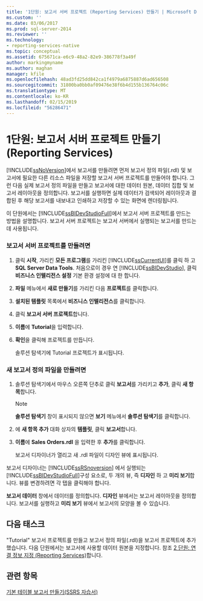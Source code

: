 ```yaml
---
title: '1단원: 보고서 서버 프로젝트 (Reporting Services) 만들기 | Microsoft Docs'
ms.custom: ''
ms.date: 03/06/2017
ms.prod: sql-server-2014
ms.reviewer: ''
ms.technology:
- reporting-services-native
ms.topic: conceptual
ms.assetid: 675671ca-e6c9-48a2-82e9-386778f3a49f
author: markingmyname
ms.author: maghan
manager: kfile
ms.openlocfilehash: 48ad3fd25dd842ca1f4979a6875887d6ad656508
ms.sourcegitcommit: 31800ba0bb0af09476e38f6b4d155b136764c06c
ms.translationtype: MT
ms.contentlocale: ko-KR
ms.lasthandoff: 02/15/2019
ms.locfileid: "56286471"
---
```

# <a name="lesson-1-creating-a-report-server-project-reporting-services"></a>1단원: 보고서 서버 프로젝트 만들기(Reporting Services)
  [!INCLUDE[ssNoVersion](../includes/ssnoversion-md.md)]에서 보고서를 만들려면 먼저 보고서 정의 파일(.rdl) 및 보고서에 필요한 다른 리소스 파일을 저장할 보고서 서버 프로젝트를 만들어야 합니다. 그런 다음 실제 보고서 정의 파일을 만들고 보고서에 대한 데이터 원본, 데이터 집합 및 보고서 레이아웃을 정의합니다. 보고서를 실행하면 실제 데이터가 검색되어 레이아웃과 결합된 후 해당 보고서를 내보내고 인쇄하고 저장할 수 있는 화면에 렌더링됩니다.  
  
 이 단원에서는 [!INCLUDE[ssBIDevStudioFull](../includes/ssbidevstudiofull-md.md)]에서 보고서 서버 프로젝트를 만드는 방법을 설명합니다. 보고서 서버 프로젝트는 보고서 서버에서 실행되는 보고서를 만드는 데 사용됩니다.  
  
### <a name="to-create-a-report-server-project"></a>보고서 서버 프로젝트를 만들려면  
  
1.  클릭 **시작**, 가리킨 **모든 프로그램**를 가리킨 [!INCLUDE[ssCurrentUI](../includes/sscurrentui-md.md)]를 클릭 하 고 **SQL Server Data Tools**. 처음으로이 경우 연 [!INCLUDE[ssBIDevStudio](../includes/ssbidevstudio-md.md)], 클릭 **비즈니스 인텔리전스 설정** 기본 환경 설정에 대 한 합니다.  
  
2.  **파일** 메뉴에서 **새로 만들기**를 가리킨 다음 **프로젝트**를 클릭합니다.  
  
3.  **설치된 템플릿** 목록에서 **비즈니스 인텔리전스**를 클릭합니다.  
  
4.  클릭 **보고서 서버 프로젝트**합니다.  
  
5.  **이름**에 **Tutorial**을 입력합니다.  
  
6.  **확인**을 클릭해 프로젝트를 만듭니다.  
  
     솔루션 탐색기에 Tutorial 프로젝트가 표시됩니다.  
  
### <a name="to-create-a-new-report-definition-file"></a>새 보고서 정의 파일을 만들려면  
  
1.  솔루션 탐색기에서 마우스 오른쪽 단추로 클릭 **보고서**를 가리키고 **추가**, 클릭 **새 항목**합니다.  
  
    > [!NOTE]  
    >  **솔루션 탐색기** 창이 표시되지 않으면 **보기** 메뉴에서 **솔루션 탐색기**를 클릭합니다.  
  
2.  에 **새 항목 추가** 대화 상자의 **템플릿**, 클릭 **보고서**합니다.  
  
3.  **이름**에 **Sales Orders.rdl** 을 입력한 후 **추가**를 클릭합니다.  
  
     보고서 디자이너가 열리고 새 .rdl 파일이 디자인 뷰에 표시됩니다.  
  
 보고서 디자이너는 [!INCLUDE[ssRSnoversion](../includes/ssrsnoversion-md.md)] 에서 실행되는 [!INCLUDE[ssBIDevStudioFull](../includes/ssbidevstudiofull-md.md)]구성 요소로, 두 개의 뷰, 즉 **디자인** 하 고 **미리 보기**합니다. 뷰를 변경하려면 각 탭을 클릭해야 합니다.  
  
 **보고서 데이터** 창에서 데이터를 정의합니다. **디자인** 뷰에서는 보고서 레이아웃을 정의합니다. 보고서를 실행하고 **미리 보기** 뷰에서 보고서의 모양을 볼 수 있습니다.  
  
## <a name="next-task"></a>다음 태스크  
 "Tutorial" 보고서 프로젝트를 만들고 보고서 정의 파일(.rdl)을 보고서 프로젝트에 추가했습니다. 다음 단원에서는 보고서에 사용할 데이터 원본을 지정합니다. 참조 [2 단원: 연결 정보 지정 &#40;Reporting Services&#41;](lesson-2-specifying-connection-information-reporting-services.md)합니다.  
  
## <a name="see-also"></a>관련 항목  
 [기본 테이블 보고서 만들기&#40;SSRS 자습서&#41;](create-a-basic-table-report-ssrs-tutorial.md)  
  
  
